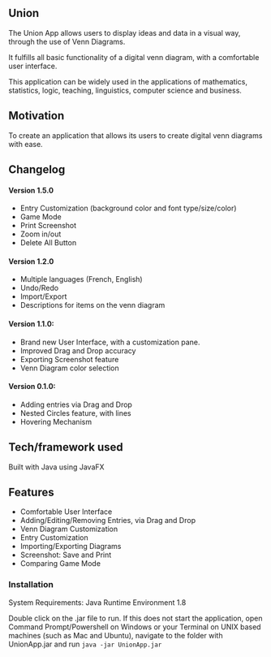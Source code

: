 ## Union
The Union App allows users to display ideas and data in a visual way, through the use of Venn Diagrams. 

It fulfills all basic functionality of a digital venn diagram, with a comfortable user interface. 

This application can be widely used in the applications of mathematics, statistics, logic, teaching, linguistics, computer science and business.
 
## Motivation
To create an application that allows its users to create digital venn diagrams with ease. 

## Changelog
#### Version 1.5.0
- Entry Customization (background color and font type/size/color) 
- Game Mode
- Print Screenshot
- Zoom in/out
- Delete All Button

#### Version 1.2.0
- Multiple languages (French, English)
- Undo/Redo
- Import/Export
- Descriptions for items on the venn diagram

#### Version 1.1.0: 
- Brand new User Interface, with a customization pane.
- Improved Drag and Drop accuracy
- Exporting Screenshot feature
- Venn Diagram color selection

#### Version 0.1.0:
- Adding entries via Drag and Drop
- Nested Circles feature, with lines
- Hovering Mechanism
 
## Tech/framework used
Built with Java using JavaFX

## Features
- Comfortable User Interface
- Adding/Editing/Removing Entries, via Drag and Drop
- Venn Diagram Customization
- Entry Customization
- Importing/Exporting Diagrams
- Screenshot: Save and Print
- Comparing Game Mode

### Installation
System Requirements: Java Runtime Environment 1.8 

Double click on the .jar file to run. If this does not start the application, open Command Prompt/Powershell on Windows or your Terminal on UNIX based machines (such as Mac and Ubuntu), navigate to the folder with UnionApp.jar and run 
```java -jar UnionApp.jar```
